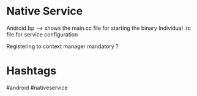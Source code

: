 # Native Service

Android.bp --> shows the main.cc file for starting the binary
Individual .rc file for service configuration

Registering to context manager mandatory ?



# Hashtags

#android #nativeservice